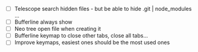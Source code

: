 - [ ] Telescope search hidden files - but be able to hide .git | node_modules ...
- [ ] Bufferline always show
- [ ] Neo tree open file when creating it
- [ ] Bufferline keymap to close other tabs, close all tabs...
- [ ] Improve keymaps, easiest ones should be the most used ones
